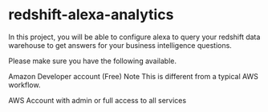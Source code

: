 # redshift-alexa-analytics

In this project, you will be able to configure alexa to query your redshift data warehouse to get answers for your business intelligence questions. 

Please make sure you have the following available.

Amazon Developer account (Free) Note This is different from a typical AWS workflow.

AWS Account with admin or full access to all services
